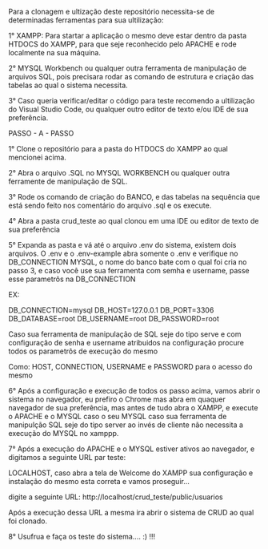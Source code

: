 Para a clonagem e ultização deste repositório necessita-se de determinadas ferramentas para sua ultilização:

1° XAMPP: Para startar a aplicação o mesmo deve estar dentro da pasta HTDOCS do XAMPP, para que seje reconhecido pelo APACHE e rode localmente na sua máquina.

2° MYSQL Workbench ou qualquer outra ferramenta de manipulação de arquivos SQL, pois precisara rodar as comando de estrutura e criação das tabelas ao qual o sistema necessita.

3° Caso queria verificar/editar o código para teste recomendo a ultilização do Visual Studio Code, ou qualquer outro editor de texto e/ou IDE de sua preferência.

PASSO - A - PASSO

1° Clone o repositório para a pasta do HTDOCS do XAMPP ao qual mencionei acima.

2° Abra o arquivo .SQL no MYSQL WORKBENCH ou qualquer outra ferramente de manipulação de SQL.

3° Rode os comando de criação do BANCO, e das tabelas na sequência que está sendo feito nos comentário do arquivo .sql e os execute.

4° Abra a pasta crud_teste ao qual clonou em uma IDE ou editor de texto de sua preferência

5° Expanda as pasta e vá até o arquivo .env do sistema, existem dois arquivos. O .env e o .env-example abra somente o .env e verifique no DB_CONNECTION MYSQL, o nome do banco bate com o qual foi cria no passo 3, e caso você use sua ferramenta com semha e username, passe esse parametrôs na DB_CONNECTION

EX:

DB_CONNECTION=mysql DB_HOST=127.0.0.1 DB_PORT=3306 DB_DATABASE=root DB_USERNAME=root DB_PASSWORD=root

Caso sua ferramenta de manipulação de SQL seje do tipo serve e com configuração de senha e username atribuidos na configuração procure todos os parametrôs de execução do mesmo

Como: HOST, CONNECTION, USERNAME e PASSWORD para o acesso do mesmo

6° Após a configuração e execução de todos os passo acima, vamos abrir o sistema no navegador, eu prefiro o Chrome mas abra em quaquer navegador de sua preferência, mas antes de tudo abra o XAMPP, e execute o APACHE e o MYSQL caso o seu MYSQL caso sua ferramenta de manipulção SQL seje do tipo server ao invés de cliente não necessita a execução do MYSQL no xamppp.

7° Após a execução do APACHE e o MYSQL estiver ativos ao navegador, e digitamos a seguinte URL par teste:

LOCALHOST, caso abra a tela de Welcome do XAMPP sua configuração e instalação do mesmo esta correta e vamos proseguir...

digite a seguinte URL: http://localhost/crud_teste/public/usuarios

Após a execução dessa URL a mesma ira abrir o sistema de CRUD ao qual foi clonado.

8° Usufrua e faça os teste do sistema.... :) !!!
